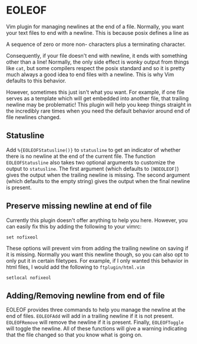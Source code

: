 EOLEOF
======
Vim plugin for managing newlines at the end of a file. Normally, you want your
text files to end with a newline. This is because posix defines a line as

A sequence of zero or more non-<newline> characters plus a terminating <newline> character.

Consequently, if your file doesn't end with newline, it ends with something
other than a line! Normally, the only side effect is wonky output from things
like `cat`, but some compilers respect the posix standard and so it is pretty
much always a good idea to end files with a newline. This is why Vim defaults
to this behavior.

However, sometimes this just isn't what you want. For example, if one file
serves as a template which will get embedded into another file, that trailing
newline may be problematic! This plugin will help you keep things straight in
the incredibly rare times when you need the default behavior around end of file
newlines changed.

Statusline
----------
Add `%{EOLEOFStatusline()}` to `statusline` to get an indicator of whether
there is no newline at the end of the current file. The function
`EOLEOFStatusline` also takes two optional arguments to customize the output to
`statusline`. The first argument (which defaults to `[NOEOLEOF]`) gives the
output when the trailing newline is missing. The second argument (which
defaults to the empty string) gives the output when the final newline is
present.

Preserve missing newline at end of file
---------------------------------------
Currently this plugin doesn't offer anything to help you here. However, you can
easily fix this by adding the following to your vimrc:

    set nofixeol

These options will prevent vim from adding the trailing newline on saving if it
is missing.  Normally you want this newline though, so you can also opt to only
put it in certain filetypes. For example, if I only wanted this behavior in
html files, I would add the following to `ftplugin/html.vim`

    setlocal nofixeol

Adding/Removing newline from end of file
---------------------------------
EOLEOF provides three commands to help you manage the newline at the end of
files. `EOLEOFAdd` will add in a trailing newline if it is not present.
`EOLEOFRemove` will remove the newline if it is present. Finally,
`EOLEOFToggle` will toggle the newline. All of these functions will give a
warning indicating that the file changed so that you know what is going on.
